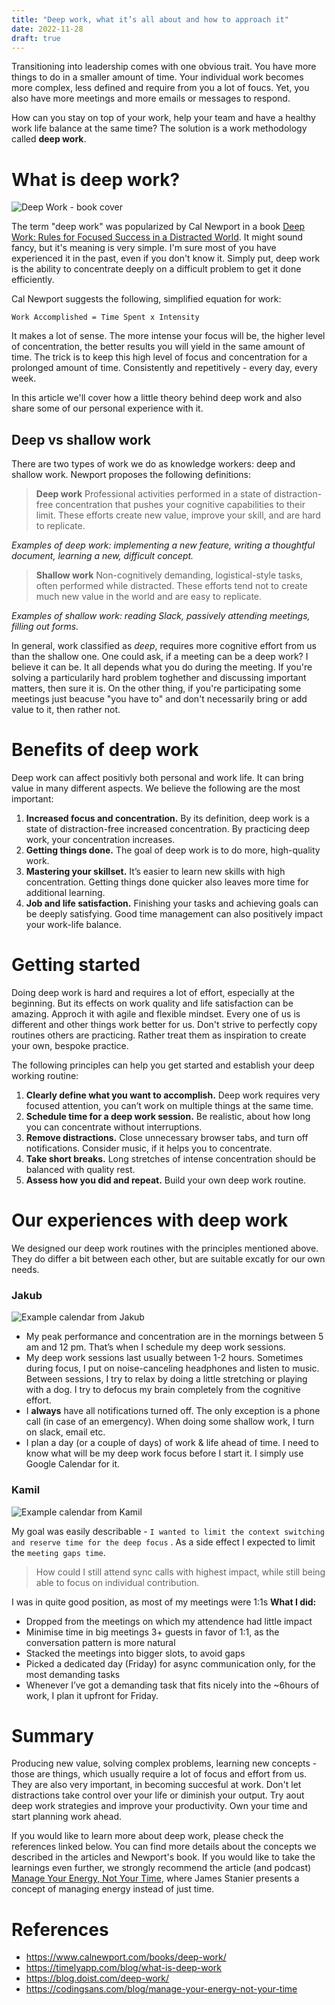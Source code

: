 ```yaml
---
title: "Deep work, what it’s all about and how to approach it"
date: 2022-11-28
draft: true
---
```


Transitioning into leadership comes with one obvious trait. You have more things to do in a smaller amount of time. 
Your individual work becomes more complex, less defined and require from you a lot of foucs. 
Yet, you also have more meetings and more emails or messages to respond. 

How can you stay on top of your work, help your team and have a healthy work life balance at the same time? 
The solution is a work methodology called **deep work**.

# What is deep work?
![Deep Work - book cover](../../resources/_gen/images/01_deep_work/deep_work.jpeg)

The term "deep work" was popularized by Cal Newport in a book 
[Deep Work: Rules for Focused Success in a Distracted World](https://www.calnewport.com/books/deep-work/).
It might sound fancy, but it's meaning is very simple. I'm sure most of you have experienced it in the past, even if you don't know it. 
Simply put, deep work is the ability to concentrate deeply on a difficult problem to get it done efficiently. 

Cal Newport suggests the following, simplified equation for work:
```
Work Accomplished = Time Spent x Intensity
``` 
It makes a lot of sense. The more intense your focus will be, the higher level of concentration, the better results you will yield in the 
same amount of time. The trick is to keep this high level of focus and concentration for a prolonged amount of time. 
Consistently and repetitively - every day, every week.

In this article we'll cover how a little theory behind deep work and also share some of our personal experience with it.

## Deep vs shallow work

There are two types of work we do as knowledge workers: deep and shallow work. Newport proposes the following definitions:
> **Deep work**
> Professional activities performed in a state of distraction-free concentration that pushes your cognitive capabilities to their limit. 
>These efforts create new value, improve your skill, and are hard to replicate.

_Examples of deep work: implementing a new feature, writing a thoughtful document, learning a new, difficult concept._

> **Shallow work**
> Non-cognitively demanding, logistical-style tasks, often performed while distracted. These efforts tend not to create much new value in 
> the world and are easy to replicate.

_Examples of shallow work: reading Slack, passively attending meetings, filling out forms._

In general, work classified as _deep_, requires more cognitive effort from us than the shallow one. One could ask, if a meeting can be a 
deep work? I believe it can be. It all depends what you do during the meeting. If you're solving a particularily hard problem toghether and 
discussing important matters, then sure it is. On the other thing, if you're participating some meetings just beacuse "you have to" and 
don't necessarily bring or add value to it, then rather not.

# Benefits of deep work

Deep work can affect positivly both personal and work life. It can bring value in many different aspects. 
We believe the following are the most important:

1. **Increased focus and concentration.** By its definition, deep work is a state of distraction-free increased concentration. By practicing
deep work, your concentration increases.
2. **Getting things done.** The goal of deep work is to do more, high-quality work.
3. **Mastering your skillset.** It’s easier to learn new skills with high concentration. Getting things done quicker also leaves more time 
for additional learning.
4. **Job and life satisfaction.** Finishing your tasks and achieving goals can be deeply satisfying. Good time management can also 
positively impact your work-life balance.

# Getting started

Doing deep work is hard and requires a lot of effort, especially at the beginning. But its effects on work quality and life satisfaction can
be amazing. Approch it with agile and flexible mindset. Every one of us is different and other things work better for us. Don't strive to 
perfectly copy routines others are practicing. Rather treat them as inspiration to create your own, bespoke practice.

The following principles can help you get started and establish your deep working routine:
1. **Clearly define what you want to accomplish.** Deep work requires very focused attention, you can’t work on multiple things at the same time.
2. **Schedule time for a deep work session.** Be realistic, about how long you can concentrate without interruptions.
3. **Remove distractions.** Close unnecessary browser tabs, and turn off notifications. Consider music, if it helps you to concentrate.
4. **Take short breaks.** Long stretches of intense concentration should be balanced with quality rest.
5. **Assess how you did and repeat.** Build your own deep work routine.

# Our experiences with deep work

We designed our deep work routines with the principles mentioned above. They do differ a bit between each other, but are suitable excatly 
for our own needs.

### Jakub
![Example calendar from Jakub](../../resources/_gen/images/01_deep_work/calendar_jakub.png)

- My peak performance and concentration are in the mornings between 5 am and 12 pm. That’s when I schedule my deep work sessions.
- My deep work sessions last usually between 1-2 hours. Sometimes during focus, I put on noise-canceling headphones and listen to music. 
Between sessions, I try to relax by doing a little stretching or playing with a dog. I try to defocus my brain completely from the cognitive effort.
- I **always** have all notifications turned off. The only exception is a phone call (in case of an emergency). When doing some shallow 
work, I turn on slack, email etc.
- I plan a day (or a couple of days) of work & life ahead of time. I need to know what will be my deep work focus before I start it. I 
simply use Google Calendar for it.

### Kamil
![Example calendar from Kamil](../../resources/_gen/images/01_deep_work/calendar_kamil.png)

My goal was easily describable - `I wanted to limit the context switching and reserve time for the deep focus` . As a side effect I expected 
to limit the `meeting gaps time`. 

> How could I still attend sync calls with highest impact, while still being able to focus on individual contribution.

I was in quite good position, as most of my meetings were 1:1s
**What I did:**
- Dropped from the meetings on which my attendence had little impact
- Minimise time in big meetings 3+ guests in favor of 1:1, as the conversation pattern is more natural
- Stacked the meetings into bigger slots, to avoid gaps
- Picked a dedicated day (Friday) for async communication only, for the most demanding tasks
- Whenever I’ve got a demanding task that fits nicely into the ~6hours of work, I plan it upfront for Friday.

# Summary

Producing new value, solving complex problems, learning new concepts - those are things, which usually require a lot of focus and effort 
from us. They are also very important, in becoming succesful at work. Don't let distractions take control over your life or diminish your 
output. Try aout deep work strategies and improve your productivity. Own your time and start planning work ahead. 

If you would like to learn more about deep work, please check the references linked below. You can find more details about the concepts we 
described in the articles and Newport's book. If you would like to take the learnings even further, we strongly recommend the article 
(and podcast) [Manage Your Energy, Not Your Time](https://codingsans.com/blog/manage-your-energy-not-your-time), where James Stanier presents
a concept of managing energy instead of just time.

# References
- https://www.calnewport.com/books/deep-work/
- https://timelyapp.com/blog/what-is-deep-work
- https://blog.doist.com/deep-work/
- https://codingsans.com/blog/manage-your-energy-not-your-time